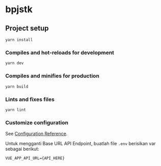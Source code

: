 # bpjstk

## Project setup
```
yarn install
```

### Compiles and hot-reloads for development
```
yarn dev
```

### Compiles and minifies for production
```
yarn build
```

### Lints and fixes files
```
yarn lint
```

### Customize configuration
See [Configuration Reference](https://cli.vuejs.org/config/).

Untuk mengganti Base URL API Endpoint, buatlah file `.env` berisikan var sebagai berikut:
```
VUE_APP_API_URL={API_HERE}
```
